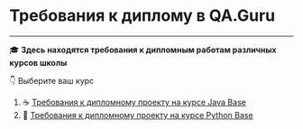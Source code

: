 # Требования к диплому в QA.Guru
_________________________________
🎓 **Здесь находятся требования к дипломным работам различных курсов школы**

👇 Выберите ваш курс

1. ☕ [Требования к дипломному проекту на курсе Java Base](java/README.md) 
2. 🐍 [Требования к дипломному проекту на курсе Python Base](python/README.md) 